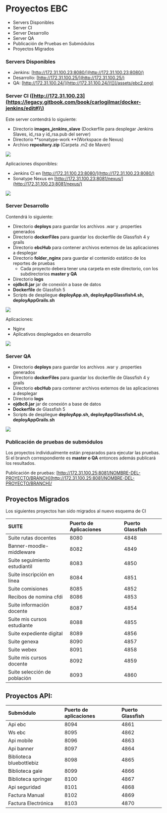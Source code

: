 # Proyectos EBC

* Servers Disponibles
* Server CI
* Server Desarrollo
* Server QA
* Publicación de Pruebas en Submódulos
* Proyectos Migrados

### Servers Disponibles

* Jenkins: [http://172.31.100.23:8080/](http://172.31.100.23:8080/)
* Desarrollo: [http://172.31.100.25/](http://172.31.100.25/)
* QA: [http://172.31.100.24/](http://172.31.100.24/)![](/assets/ebc2.png)

### Server CI \([http://172.31.100.23](https://legacy.gitbook.com/book/carlogilmar/docker-jenkins/edit#)\)

Este server contendrá lo siguiente:

* Directorio **images\_**_**jenkins**_**\_slave** \(Dockerfile para desplegar Jenkins Slaves, id\_rsa y id\_rsa.pub del server\)
* Directorio **sonatype-work **\(Workspace de Nexus\)
* Archivo **repository.zip** \(Carpeta .m2 de Maven\)

![](/assets/ci1.png)

Aplicaciones disponibles:

* Jenkins CI en [http://172.31.100.23:8080/](http://172.31.100.23:8080/)
* Sonatype Nexus en [http://172.31.100.23:8081/nexus/](http://172.31.100.23:8081/nexus/)

![](/assets/ci3.png)

### Server Desarrollo

Contendrá lo siguiente:

* Directorio **deploys** para guardar los archivos .war y .properties generados
* Directorio **dockerFiles** para guardar los dockerfile de Glassfish 4 y grails
* Directorio **ebcHub** para contener archivos externos de las aplicaciones a desplegar
* Directorio **folder\_nginx** para guardar el contenido estático de los reportes de pruebas
  * Cada proyecto debera tener una carpeta en este directorio, con los subdirectorios **master y QA**
* Directorio **logs**
* **ojdbc8.jar** jar de conexión a base de datos
* **Dockerfile** de Glassfish 5
* Scripts de despliegue **deployApp.sh, deployAppGlassfish4.sh, deployAppGrails.sh**

![](/assets/devl1.png)

Aplicaciones:

* Nginx
* Aplicativos desplegados en desarrollo

![](/assets/devl3.png)

### Server QA

* Directorio **deploys** para guardar los archivos .war y .properties generados
* Directorio **dockerFiles** para guardar los dockerfile de Glassfish 4 y grails
* Directorio **ebcHub** para contener archivos externos de las aplicaciones a desplegar
* Directorio **logs**
* **ojdbc8.jar** jar de conexión a base de datos
* **Dockerfile** de Glassfish 5
* Scripts de despliegue **deployApp.sh, deployAppGlassfish4.sh, deployAppGrails.sh**

![](/assets/qa1.png)

### Publicación de pruebas de submódulos

Los proyectos individualmente están preparados para ejecutar las pruebas. Si el branch correspondiente es **master o QA** entonces además publicará los resultados.

Publicación de pruebas: [http://172.31.100.25:8081/NOMBRE-DEL-PROYECTO/BRANCH](http://172.31.100.25:8081/NOMBRE-DEL-PROYECTO/BRANCH)/

## Proyectos Migrados

Los siguientes proyectos han sido migrados al nuevo esquema de CI

| **SUITE** | **Puerto de Aplicaciones** | **Puerto Glassfish** |
| :--- | :--- | :--- |
| Suite rutas docentes | 8080 | 4848 |
| Banner-moodle-middleware | 8082 | 4849 |
| Suite seguimiento estudiantil | 8083 | 4850 |
| Suite inscripción en línea | 8084 | 4851 |
| Suite comisiones | 8085 | 4852 |
| Recibos de nomina cfdi | 8086 | 4853 |
| Suite información docente | 8087 | 4854 |
| Suite mis cursos estudiante | 8088 | 4855 |
| Suite expediente digital | 8089 | 4856 |
| Suite genexa | 8090 | 4857 |
| Suite webex | 8091 | 4858 |
| Suite mis cursos docente | 8092 | 4859 |
| Suite selección de población | 8093 | 4860 |

## **Proyectos API:**

| Submódulo | Puerto de aplicaciones | Puerto Glassfish |
| :--- | :--- | :--- |
| Api ebc | 8094 | 4861 |
| Ws ebc | 8095 | 4862 |
| Api mobile | 8096 | 4863 |
| Api banner | 8097 | 4864 |
| Biblioteca bluebottlebiz | 8098 | 4865 |
| Biblioteca gale | 8099 | 4866 |
| Biblioteca springer | 8100 | 4867 |
| Api seguridad | 8101 | 4868 |
| Factura Manual | 8102 | 4869 |
| Factura Electrónica | 8103 | 4870 |


